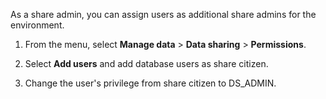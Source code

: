 As a share admin, you can assign users as additional share admins for the environment.

1.  From the menu, select **Manage data** > **Data sharing** > **Permissions**.


1.  Select **Add users** and add database users as share citizen.


1.  Change the user's privilege from share citizen to DS_ADMIN.


